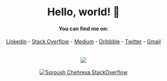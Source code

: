 
<div align="center">

# Hello, world! 👋

#### You can find me on:
[Linkedin](https://www.linkedin.com/in/soroush-chehresa) - [Stack Overflow](https://stackoverflow.com/users/9516173/soroush-chehresa) - [Medium](https://medium.com/@soroushchehresa) - [Dribbble](https://dribbble.com/soroushchehresa) - [Twitter](https://twitter.com/soroushchehresa) - [Gmail](mailto:s1996ch@gmail.com)
<br>
<br>
<br>
<img src="https://github-readme-stats.vercel.app/api?username=soroushchehresa&show_icons=true" />
<br>
<br>
[![Soroush Chehresa StackOverflow](https://github-readme-stackoverflow.vercel.app/?userID=9516173)](https://stackoverflow.com/users/9516173/soroush-chehresa)
<br>
<br>
</div>
